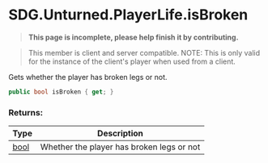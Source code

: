 # SDG.Unturned.PlayerLife.isBroken

<blockquote><p><b>This page is incomplete, please help finish it by contributing.<p></b></blockquote>

> This member is client and server compatible.
> NOTE: This is only valid for the instance of the client's player when used from a client.

Gets whether the player has broken legs or not.

```csharp
public bool isBroken { get; }
```

### Returns:

Type | Description
------------ | -------------
[bool](https://docs.microsoft.com/en-us/dotnet/api/system.boolean?view=netframework-3.5) | Whether the player has broken legs or not
